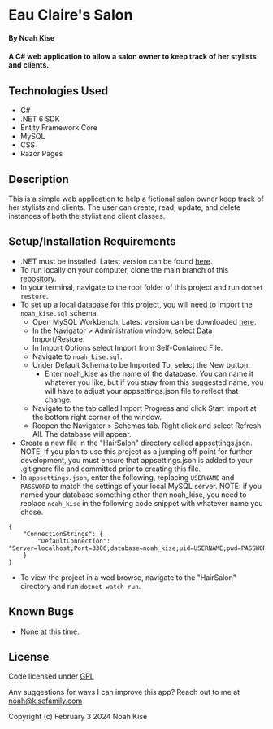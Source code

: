 # Eau Claire's Salon

#### By Noah Kise

#### A C# web application to allow a salon owner to keep track of her stylists and clients.

## Technologies Used

* C#
* .NET 6 SDK
* Entity Framework Core
* MySQL
* CSS
* Razor Pages

## Description

This is a simple web application to help a fictional salon owner keep track of her stylists and clients. The user can create, read, update, and delete instances of both the stylist and client classes.

## Setup/Installation Requirements

* .NET must be installed. Latest version can be found [here](https://dotnet.microsoft.com/en-us/).
* To run locally on your computer, clone the main branch of this [repository](https://github.com/NoahKise/hair-salon).
* In your terminal, navigate to the root folder of this project and run `dotnet restore`.
* To set up a local database for this project, you will need to import the `noah_kise.sql` schema.
    * Open MySQL Workbench. Latest version can be downloaded [here](https://dev.mysql.com/downloads/workbench/).
    * In the Navigator > Administration window, select Data Import/Restore.
    * In Import Options select Import from Self-Contained File.
    * Navigate to `noah_kise.sql`.
    * Under Default Schema to be Imported To, select the New button.
        * Enter noah_kise as the name of the database. You can name it whatever you like, but if you stray from this suggested name, you will have to adjust your appsettings.json file to reflect that change.
    * Navigate to the tab called Import Progress and click Start Import at the bottom right corner of the window.
    * Reopen the Navigator > Schemas tab. Right click and select Refresh All. The database will appear.
* Create a new file in the "HairSalon" directory called appsettings.json. NOTE: If you plan to use this project as a jumping off point for further development, you must ensure that appsettings.json is added to your .gitignore file and committed prior to creating this file.
* In `appsettings.json`, enter the following, replacing `USERNAME` and `PASSWORD` to match the settings of your local MySQL server. NOTE: if you named your database something other than noah_kise, you need to replace `noah_kise` in the following code snippet with whatever name you chose.
  
```
{
    "ConnectionStrings": {
        "DefaultConnection": "Server=localhost;Port=3306;database=noah_kise;uid=USERNAME;pwd=PASSWORD;"
    }
}
```
* To view the project in a wed browse, navigate to the "HairSalon" directory and run `dotnet watch run`.

## Known Bugs

* None at this time.

## License

Code licensed under [GPL](LICENSE.txt)

Any suggestions for ways I can improve this app? Reach out to me at noah@kisefamily.com

Copyright (c) February 3 2024 Noah Kise